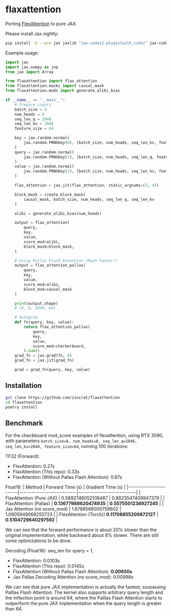 # flaxattention

Porting [FlexAttention](https://github.com/pytorch-labs/attention-gym) to pure JAX.

Please install Jax nightly: 
```bash
pip install -U --pre jax jaxlib "jax-cuda12-plugin[with_cuda]" jax-cuda12-pjrt -f https://storage.googleapis.com/jax-releases/jax_nightly_releases.html
```

Example usage: 

```python
import jax
import jax.numpy as jnp
from jax import Array

from flaxattention import flax_attention
from flaxattention.masks import causal_mask
from flaxattention.mods import generate_alibi_bias

if __name__ == "__main__":
    # Prepare inputs
    batch_size = 8
    num_heads = 8
    seq_len_q = 2048
    seq_len_kv = 2048
    feature_size = 64

    key = jax.random.normal(
        jax.random.PRNGKey(0), (batch_size, num_heads, seq_len_kv, feature_size)
    )
    query = jax.random.normal(
        jax.random.PRNGKey(1), (batch_size, num_heads, seq_len_q, feature_size)
    )
    value = jax.random.normal(
        jax.random.PRNGKey(2), (batch_size, num_heads, seq_len_kv, feature_size)
    )

    flax_attention = jax.jit(flax_attention, static_argnums=(3, 4))

    block_mask = create_block_mask(
        causal_mask, batch_size, num_heads, seq_len_q, seq_len_kv
    )

    alibi = generate_alibi_bias(num_heads)

    output = flax_attention(
        query,
        key,
        value,
        score_mod=alibi,
        block_mask=block_mask,
    )

    # Using Pallas Flash Attention (Much Faster!)
    output = flax_attention_pallas(
        query,
        key,
        value,
        score_mod=alibi,
        block_mod=causal_mask
    )

    print(output.shape)
    # (8, 8, 2048, 64)

    # Autograd
    def fn(query, key, value):
        return flax_attention_pallas(
            query,
            key,
            value,
            score_mod=checkerboard,
        ).sum()
    grad_fn = jax.grad(fn, 0)
    grad_fn = jax.jit(grad_fn)

    grad = grad_fn(query, key, value)
```

## Installation

```bash
git clone https://github.com/zinccat/flaxattention
cd flaxattention
poetry install
```

## Benchmark

For the checkboard mod_score examples of flexattention, using RTX 3090, with parameters `batch_size=8, num_heads=8, seq_len_q=2048, seq_len_kv=2048, feature_size=64`, running 100 iterations:

TF32 (Forward):
- FlexAttention: 0.27s
- FlaxAttention (This repo): 0.33s
- FlaxAttention (Without Pallas Flash Attention): 0.87s

Float16:
| Method                 | Forward Time (s)           | Gradient Time (s)          |
|------------------------|----------------------------|----------------------------|
| FlaxAttention (Pure JAX) | 0.5692746052518487         | 0.8823547409847379         |
| FlaxAttention (Pallas)                 | **0.13677988620474935**        | **0.5575501238927245** |
| Jax Attention (no score_mod)     | 1.6788566000759602        | 1.0905949068255723        |
| FlexAttention (Torch)| **0.11708855209872127**        | **0.5104729640297592**         |

We can see that the forward performance is about 20% slower than the original implementation, while backward about 8% slower. There are still some optimizations to be done.

Decoding (Float16):
seq_len for query = 1,
- FlexAttention: 0.0103s
- FlaxAttention (This repo): 0.0145s
- FlaxAttention (Without Pallas Flash Attention): **0.00650s**
- Jax Pallas Decoding Attention (no score_mod): 0.00998s

We can see that pure JAX implementation is actually the fastest, surpassing Palllas Flash Attention. The kernel also supports arbitrary query length and the inflection point is around 64, where the Palllas Flash Attention starts to outperform the pure JAX implementation when the query length is greater than 64.